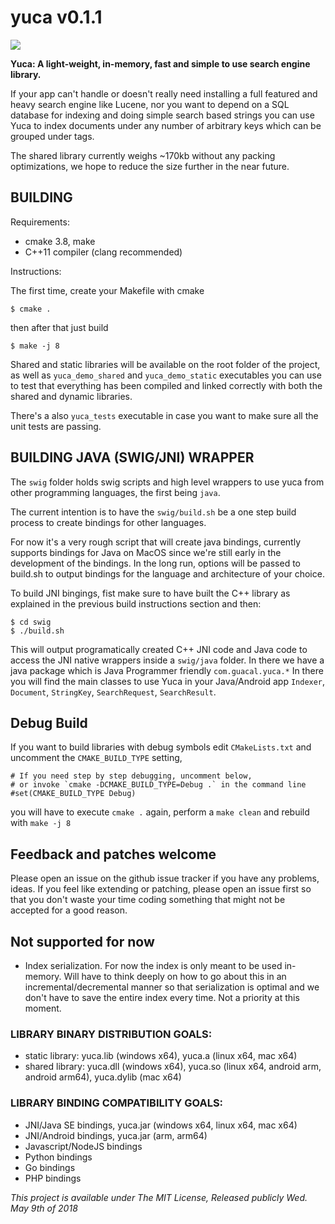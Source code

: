 # yuca v0.1.1
<img src="https://i.imgur.com/zZvZ9kK.png"/>

**Yuca: A light-weight, in-memory, fast and simple to use search engine library.**

If your app can't handle or doesn't really need installing a full featured and heavy search engine like Lucene, nor you want to depend on a SQL database for indexing and doing simple search based strings you can use Yuca to index documents under any number of arbitrary keys which can be grouped under tags.

The shared library currently weighs ~170kb without any packing optimizations, we hope to reduce the size further in the near future.

## BUILDING

Requirements:
 - cmake 3.8, make
 - C++11 compiler (clang recommended)

Instructions:

The first time, create your Makefile with cmake
```
$ cmake .
```
then after that just build
```
$ make -j 8
```

Shared and static libraries will be available on the root folder of the project, as well as `yuca_demo_shared` and `yuca_demo_static` executables you can use to test that everything has been compiled and linked correctly with both the shared and dynamic libraries.

There's a also `yuca_tests` executable in case you want to make sure all the unit tests are passing.

## BUILDING JAVA (SWIG/JNI) WRAPPER

The `swig` folder holds swig scripts and high level wrappers to use yuca from other programming languages, the first being `java`.

The current intention is to have the `swig/build.sh` be a one step build process to create bindings for other languages.

For now it's a very rough script that will create java bindings, currently supports bindings for Java on MacOS since we're still early in the development of the bindings. In the long run, options will be passed to build.sh to output bindings for the language and architecture of your choice.

To build JNI bingings, fist make sure to have built the C++ library as explained in the previous build instructions section and then:

```
$ cd swig
$ ./build.sh
```

This will output programatically created C++ JNI code and Java code to access the JNI native wrappers inside a `swig/java` folder. In there we have a java package which is Java Programmer friendly `com.guacal.yuca.*` In there you will find the main classes to use Yuca in your Java/Android app `Indexer`, `Document`, `StringKey`, `SearchRequest`, `SearchResult`.

## Debug Build

If you want to build libraries with debug symbols edit `CMakeLists.txt` and uncomment the `CMAKE_BUILD_TYPE` setting, 
```
# If you need step by step debugging, uncomment below,
# or invoke `cmake -DCMAKE_BUILD_TYPE=Debug .` in the command line
#set(CMAKE_BUILD_TYPE Debug)
```

you will have to execute `cmake .` again, perform a `make clean` and rebuild with `make -j 8`


 
## Feedback and patches welcome
 
 Please open an issue on the github issue tracker if you have any problems, ideas.
 If you feel like extending or patching, please open an issue first so that you don't waste your time coding something that might not be accepted for a good reason.

## Not supported for now
 - Index serialization. For now the index is only meant to be used in-memory. Will have to think deeply on how to go
   about this in an incremental/decremental manner so that serialization is optimal and we don't have to save the entire
   index every time. Not a priority at this moment.

### LIBRARY BINARY DISTRIBUTION GOALS:
 - static library: yuca.lib (windows x64), yuca.a (linux x64, mac x64)
 - shared library: yuca.dll (windows x64), yuca.so (linux x64, android arm, android arm64), yuca.dylib (mac x64)

### LIBRARY BINDING COMPATIBILITY GOALS:
 - JNI/Java SE bindings, yuca.jar (windows x64, linux x64, mac x64)
 - JNI/Android bindings, yuca.jar (arm, arm64)
 - Javascript/NodeJS bindings
 - Python bindings
 - Go bindings
 - PHP bindings
 
 *This project is available under The MIT License, Released publicly Wed. May 9th of 2018*
